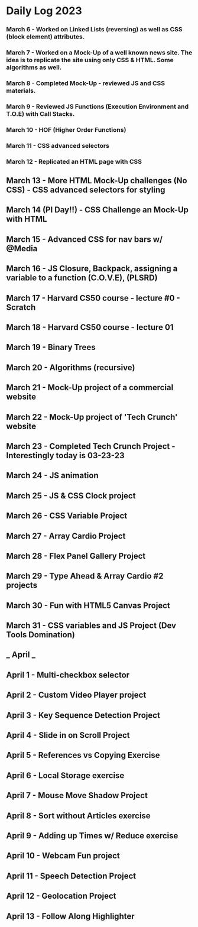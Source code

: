 # Daily Log 2023

### March 6 - Worked on Linked Lists (reversing) as well as CSS (block element) attributes.

### March 7 - Worked on a Mock-Up of a well known news site. The idea is to replicate the site using only CSS & HTML. Some algorithms as well.

### March 8 - Completed Mock-Up - reviewed JS and CSS materials.

### March 9 - Reviewed JS Functions (Execution Environment and T.O.E) with Call Stacks.

### March 10 - HOF (Higher Order Functions)

### March 11 - CSS advanced selectors

### March 12 - Replicated an HTML page with CSS

## March 13 - More HTML Mock-Up challenges (No CSS) - CSS advanced selectors for styling

## March 14 (PI Day!!) - CSS Challenge an Mock-Up with HTML

## March 15 - Advanced CSS for nav bars w/ @Media

## March 16 - JS Closure, Backpack, assigning a variable to a function (C.O.V.E), (PLSRD)

## March 17 - Harvard CS50 course - lecture #0 - Scratch

## March 18 - Harvard CS50 course - lecture 01

## March 19 - Binary Trees

## March 20 - Algorithms (recursive)

## March 21 - Mock-Up project of a commercial website

## March 22 - Mock-Up project of 'Tech Crunch' website

## March 23 - Completed Tech Crunch Project - Interestingly today is 03-23-23

## March 24 - JS animation

## March 25 - JS & CSS Clock project

## March 26 - CSS Variable Project

## March 27 - Array Cardio Project

## March 28 - Flex Panel Gallery Project

## March 29 - Type Ahead & Array Cardio #2 projects

## March 30 - Fun with HTML5 Canvas Project

## March 31 - CSS variables and JS Project (Dev Tools Domination)

## **_ April _**

## April 1 - Multi-checkbox selector

## April 2 - Custom Video Player project

## April 3 - Key Sequence Detection Project

## April 4 - Slide in on Scroll Project

## April 5 - References vs Copying Exercise

## April 6 - Local Storage exercise

## April 7 - Mouse Move Shadow Project

## April 8 - Sort without Articles exercise

## April 9 - Adding up Times w/ Reduce exercise

## April 10 - Webcam Fun project

## April 11 - Speech Detection Project

## April 12 - Geolocation Project

## April 13 - Follow Along Highlighter
